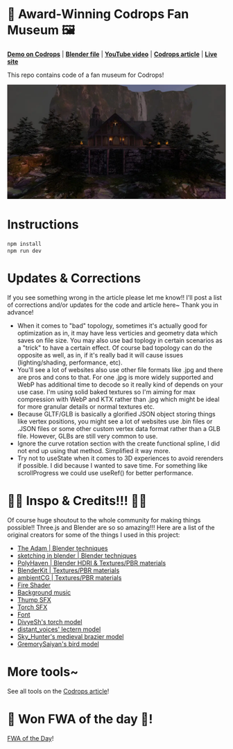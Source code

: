 # 🏰 Award-Winning Codrops Fan Museum 🖼️

**[Demo on Codrops](https://tympanus.net/Tutorials/CodropsFanMuseum/)** | **[Blender file](https://drive.google.com/file/d/1_DhUPpQ_vdWxHgDrgfKdy5_zkZ9bZ2v7/view?usp=sharing)** | **[YouTube video](https://youtu.be/R6yppleutsQ)** | **[Codrops article](https://tympanus.net/codrops/2025/04/08/3d-world-in-the-browser-with-blender-and-three-js/)**
| **[Live site](https://codrops-fan-museum.com/)**

This repo contains code of a fan museum for Codrops!

![Page screenshot](public/media/og-image.webp?raw=true "Page screenshot")

# Instructions

```
npm install
npm run dev
```

# Updates & Corrections

If you see something wrong in the article please let me know!! I'll post a list of corrections and/or updates for the code and article here~ Thank you in advance!

- When it comes to "bad" topology, sometimes it's actually good for optimization as in, it may have less verticies and geometry data which saves on file size. You may also use bad toplogy in certain scenarios as a "trick" to have a certain effect. Of course bad topology can do the opposite as well, as in, if it's really bad it will cause issues (lighting/shading, performance, etc).
- You'll see a lot of websites also use other file formats like .jpg and there are pros and cons to that. For one .jpg is more widely supported and WebP has additional time to decode so it really kind of depends on your use case. I'm using solid baked textures so I'm aiming for max compression with WebP and KTX rather than .jpg which might be ideal for more granular details or normal textures etc.
- Because GLTF/GLB is basically a glorified JSON object storing things like vertex positions, you might see a lot of websites use .bin files or .JSON files or some other custom vertex data format rather than a GLB file. However, GLBs are still very common to use.
- Ignore the curve rotation section with the create functional spline, I did not end up using that method. Simplified it way more.
- Try not to useState when it comes to 3D experiences to avoid rerenders if possible. I did because I wanted to save time. For something like scrollProgress we could use useRef() for better performance.

# 🥰🥰 Inspo & Credits!!! 🥰🥰

Of course huge shoutout to the whole community for making things possible!! Three.js and Blender are so so amazing!!! Here are a list of the original creators for some of the things I used in this project:

- [The Adam | Blender techniques](https://www.youtube.com/watch?v=gw885XAKYiI)
- [sketching in blender | Blender techniques](https://youtu.be/JSuWu4EXVZw)
- [PolyHaven | Blender HDRI & Textures/PBR materials](https://polyhaven.com/)
- [BlenderKit | Textures/PBR materials](https://www.blenderkit.com/get-blenderkit/)
- [ambientCG | Textures/PBR materials](http://ambientcg.com/)
- [Fire Shader](https://codesandbox.io/p/sandbox/3878x)
- [Background music](https://www.epidemicsound.com/track/an7vU7AM16/)
- [Thump SFX](https://pixabay.com/sound-effects/massive-thump-116359/)
- [Torch SFX](https://pixabay.com/users/freesoundsxx-47251115/)
- [Font](https://fonts.google.com/specimen/Eagle+Lake?query=eag)
- [DivyeSh's torch model](https://sketchfab.com/3d-models/torch-d47f1a85c4c846a392cc1d1afca15295)
- [distant_voices' lectern model](https://sketchfab.com/3d-models/lectern-17562d27f70b4b4a834cd778cd5e6c06)
- [Sky_Hunter's medieval brazier model](https://sketchfab.com/3d-models/medieval-brazier-cff29e533e3a4298a5d112cf7bb2558c)
- [GremorySaiyan's bird model](https://sketchfab.com/GremorySaiyan)

# More tools~

See all tools on the [Codrops article](https://tympanus.net/codrops/2025/04/08/3d-world-in-the-browser-with-blender-and-three-js/)!

# 🎉 Won FWA of the day 🎉!

[FWA of the Day](https://thefwa.com/cases/codrops-fane-museum)!
